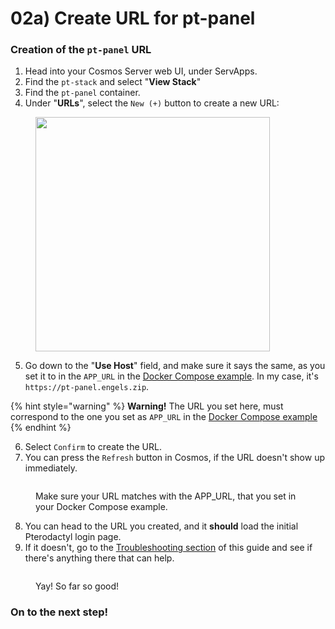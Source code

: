 # 02a) Create URL for pt-panel

### Creation of the `pt-panel` URL

1. Head into your Cosmos Server web UI, under ServApps.
2. Find the `pt-stack` and select "**View Stack**"
3. Find the `pt-panel` container.
4. Under "**URLs**", select the `New (+)` button to create a new URL:

<figure><img src="https://i.imgur.com/4zDVDNK.png" alt="" width="375"><figcaption></figcaption></figure>

5. Go down to the "**Use Host**" field, and make sure it says the same, as you set it to in the `APP_URL` in the [Docker Compose example](../01-installing-pterodactyl/01a-the-docker-compose-example.md). In my case, it's `https://pt-panel.engels.zip`.

{% hint style="warning" %}
**Warning!** The URL you set here, must correspond to the one you set as `APP_URL` in the [Docker Compose example](../01-installing-pterodactyl/01a-the-docker-compose-example.md)
{% endhint %}

6. Select `Confirm` to create the URL.
7. You can press the `Refresh` button in Cosmos, if the URL doesn't show up immediately.

<figure><img src="https://i.imgur.com/s4BOImM.gif" alt=""><figcaption><p>Make sure your URL matches with the APP_URL, that you set in your Docker Compose example.</p></figcaption></figure>

8. You can head to the URL you created, and it **should** load the initial Pterodactyl login page.
9. If it doesn't, go to the [Troubleshooting section](broken-reference) of this guide and see if there's anything there that can help.

<figure><img src="https://i.imgur.com/xBbXWPQ.png" alt=""><figcaption><p>Yay! So far so good!</p></figcaption></figure>

### On to the next step!
